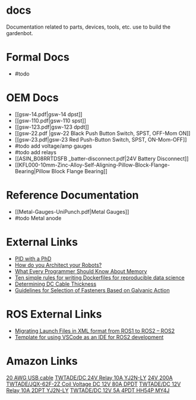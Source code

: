 # docs
Documentation related to parts, devices, tools, etc. use to build the gardenbot. 
# Formal Docs
- #todo
# OEM Docs

- [[gsw-14.pdf|gsw-14 dpst]]
- [[gsw-110.pdf|gsw-110 spst]]
- [[gsw-123.pdf|gsw-123 dpdt]]
- [[gsw-22.pdf |gsw-22 Black Push Button Switch, SPST, OFF-Mom ON]]
- [[gsw-23.pdf|gsw-23 Red Push-Button Switch, SPST, ON-Mom-OFF]]
- #todo add voltage/amp gauges
- #todo add relays
- [[ASIN_B08RRTDSFB _batter-disconnect.pdf|24V Battery Disconnect]]
- [[KFL000-10mm-Zinc-Alloy-Self-Aligning-Pillow-Block-Flange-Bearing|Pillow Block Flange Bearing]]
# Reference Documentation
- [[Metal-Gauges-UniPunch.pdf|Metal Gauges]]
- #todo Metal anode
# External Links
- [PID with a PhD](https://www.wescottdesign.com/articles/pid/pidWithoutAPhd.pdf)
- [How do you Architect your Robots?](https://github.com/S2-group/icse-seip-2020-replication-package/blob/master/ICSE_SEIP_2020.pdf)
- [What Every Programmer Should Know About Memory](https://people.freebsd.org/~lstewart/articles/cpumemory.pdf)
- [Ten simple rules for writing Dockerfiles for reproducible data science](https://journals.plos.org/ploscompbiol/article?id=10.1371/journal.pcbi.1008316)
- [Determining DC Cable Thickness](https://www.fabhabs.com/dc-cable-sizing-calculator)
- [Guidelines for Selection of Fasteners Based on Galvanic Action](https://www.pepperquality.com/Upload/Bulletin/pdf/010000%20-%20Fasteners%20-%2001%20Galvantic%20Action%20-%20022812.pdf)
# ROS External Links
- [Migrating Launch Files in XML format from ROS1 to ROS2 – ROS2](https://www.theconstruct.ai/how-to-migrate-launch-files-in-xml-format-from-ros1-to-ros2/)
- [Template for using VSCode as an IDE for ROS2 development](https://github.com/athackst/vscode_ros2_workspace)
# Amazon Links
[20 AWG USB cable](https://www.amazon.com/dp/B0C4Y9S5C2)
[TWTADE/DC 24V Relay 10A YJ2N-LY](https://www.amazon.com/gp/product/B07FXCFX1N/ref=ppx_yo_dt_b_search_asin_title?ie=UTF8&psc=1)
[24V 200A](https://www.amazon.com/gp/product/B01IV7D1Q8/ref=ppx_yo_dt_b_search_asin_title?ie=UTF8&psc=1)
[TWTADE/JQX-62F-2Z Coil Voltage DC 12V 80A DPDT](https://www.amazon.com/gp/product/B07FCJ39QR/ref=ppx_yo_dt_b_search_asin_title?ie=UTF8&psc=1)
[TWTADE/DC 12V Relay 10A 2DPT YJ2N-LY](https://www.amazon.com/gp/product/B07C78SLKD/ref=ppx_yo_dt_b_search_asin_title?ie=UTF8&psc=1)
[TWTADE/DC 12V 5A 4PDT HH54P MY4J](https://www.amazon.com/gp/product/B07CG5BM4S/ref=ppx_yo_dt_b_search_asin_title?ie=UTF8&psc=1)